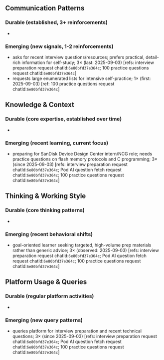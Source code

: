 ## Communication Patterns
### Durable (established, 3+ reinforcements)
- 

### Emerging (new signals, 1-2 reinforcements)
- asks for recent interview questions/resources; prefers practical, detail-rich information for self-study; 3× (last: 2025-09-03) [refs: interview preparation request chatId:`6e80bfd37e364c`; 100 practice questions request chatId:`6e80bfd37e364c`]
- requests large enumerated lists for intensive self-practice; 1× (first: 2025-09-03) [ref: 100 practice questions request chatId:`6e80bfd37e364c`]

## Knowledge & Context
### Durable (core expertise, established over time)
-

### Emerging (recent learning, current focus)
- preparing for SanDisk Device Design Center intern/NCG role; needs practice questions on flash memory protocols and C programming; 3× (since 2025-09-03) [refs: interview preparation request chatId:`6e80bfd37e364c`; Pod AI question fetch request chatId:`6e80bfd37e364c`; 100 practice questions request chatId:`6e80bfd37e364c`]

## Thinking & Working Style
### Durable (core thinking patterns)
-

### Emerging (recent behavioral shifts)
- goal-oriented learner seeking targeted, high-volume prep materials rather than generic advice; 3× (observed: 2025-09-03) [refs: interview preparation request chatId:`6e80bfd37e364c`; Pod AI question fetch request chatId:`6e80bfd37e364c`; 100 practice questions request chatId:`6e80bfd37e364c`]

## Platform Usage & Queries
### Durable (regular platform activities)
-

### Emerging (new query patterns)
- queries platform for interview preparation and recent technical questions; 3× (since 2025-09-03) [refs: interview preparation request chatId:`6e80bfd37e364c`; Pod AI question fetch request chatId:`6e80bfd37e364c`; 100 practice questions request chatId:`6e80bfd37e364c`]